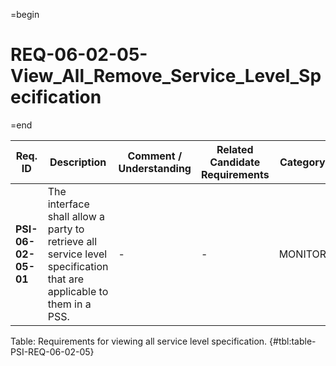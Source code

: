 =begin

# REQ-06-02-05-View_All_Remove_Service_Level_Specification

=end

| Req. ID                        | Description                         | Comment / Understanding                  | Related Candidate Requirements | Category                       |
| ------------------------------ | ----------------------------------- | ---------------------------------------- | ------------------------------ | ------------------------------ |
| __PSI-06-02-05-01__ | The interface shall allow a party to retrieve all service level specification that are applicable to them in a PSS. | -                       | -                              | MONITOR  |

Table: Requirements for viewing all service level specification. {#tbl:table-PSI-REQ-06-02-05}
